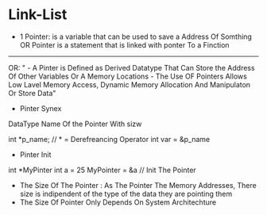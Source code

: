 # Link-List

- 1 Pointer: is a variable that can be used to save a Address Of Somthing 
OR Pointer is a statement that is linked with ponter To a Finction
-----
OR: " - A Pinter is Defined as Derived Datatype That Can Store the Address Of Other Variables
        Or A Memory Locations 
      - The Use OF Pointers Allows Low Lavel Memory Access, Dynamic Memory Allocation And 
        Manipulaton Or Store Data"
- Pinter Synex

DataType Name Of the Pointer With sizw

int *p_name; // * =  Derefreancing Operator
int var = &p_name

- Pinter Init

int *MyPinter
int a = 25
MyPointer = &a // Init The Pointer

- The Size Of The Pointer :  As The Pointer The Memory Addresses, There size is indipendent of the type of the data they are pointing them 
- The Size Of Pointer Only Depends On System Architechture

